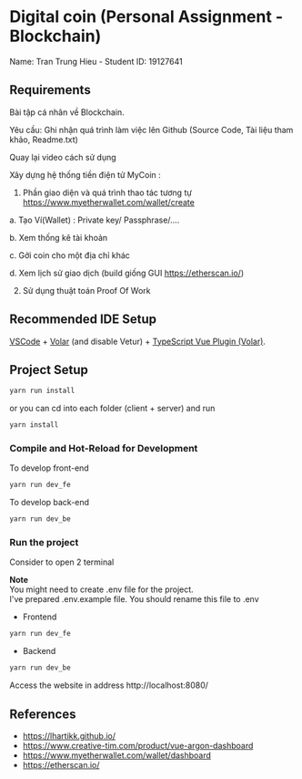 # Digital coin (Personal Assignment - Blockchain)

Name: Tran Trung Hieu - Student ID: 19127641

## Requirements
Bài tập cá nhân về Blockchain.

Yêu cầu:
Ghi nhận quá trình làm việc lên Github (Source Code, Tài liệu tham khảo, Readme.txt)

Quay lại video cách sử dụng

Xây dựng hệ thống tiền điện tử MyCoin :
1. Phần giao diện và quá trình thao tác tương tự https://www.myetherwallet.com/wallet/create

a. Tạo Ví(Wallet) : Private key/ Passphrase/....

b. Xem thống kê tài khoản

c. Gởi coin cho một địa chỉ khác

d. Xem lịch sử giao dịch (build giống GUI https://etherscan.io/)

2. Sử dụng thuật toán Proof Of Work

## Recommended IDE Setup

[VSCode](https://code.visualstudio.com/) + [Volar](https://marketplace.visualstudio.com/items?itemName=Vue.volar) (and disable Vetur) + [TypeScript Vue Plugin (Volar)](https://marketplace.visualstudio.com/items?itemName=Vue.vscode-typescript-vue-plugin).


## Project Setup

```sh
yarn run install 
```
or you can cd into each folder (client + server) and run

```sh
yarn install 
```

### Compile and Hot-Reload for Development

To develop front-end
```sh
yarn run dev_fe
```

To develop back-end
```sh
yarn run dev_be
```

### Run the project
Consider to open 2 terminal

**Note**<br> You might need to create .env file for the project.<br>I've prepared .env.example file. You should rename this file to .env

- Frontend
```sh
yarn run dev_fe
```

- Backend
```sh
yarn run dev_be
```

Access the website in address http://localhost:8080/

## References
- https://lhartikk.github.io/
- https://www.creative-tim.com/product/vue-argon-dashboard 
- https://www.myetherwallet.com/wallet/dashboard 
- https://etherscan.io/